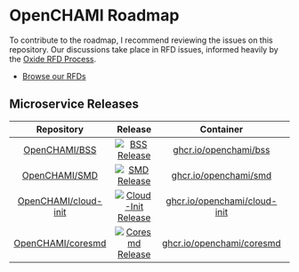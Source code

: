 # OpenCHAMI Roadmap
To contribute to the roadmap, I recommend reviewing the issues on this repository.  Our discussions take place in RFD issues, informed heavily by the [Oxide RFD Process](https://oxide.computer/blog/rfd-1-requests-for-discussion).

* [Browse our RFDs](https://github.com/orgs/OpenCHAMI/projects/1/views/3)

## Microservice Releases

| Repository | Release | Container | Attestations |
| :---: | :----: | :----: | :------: | 
| [OpenCHAMI/BSS](https://github.com/openchami/bss) | [![BSS Release](https://badgen.net/github/release/openchami/bss/stable)](https://github.com/openchami/bss/releases) | [ghcr.io/openchami/bss](https://github.com/OpenCHAMI/bss/pkgs/container/bss) | [Attestations](https://github.com/OpenCHAMI/bss/attestations) |
| [OpenCHAMI/SMD](https://github.com/openchami/smd) | [![SMD Release](https://badgen.net/github/release/openchami/smd/stable)](https://github.com/openchami/smd/releases) | [ghcr.io/openchami/smd](https://github.com/OpenCHAMI/smd/pkgs/container/smd) | [Attestations](https://github.com/OpenCHAMI/smd/attestations) |
| [OpenCHAMI/cloud-init](https://github.com/openchami/cloud-init) | [![Cloud-Init Release](https://badgen.net/github/release/openchami/cloud-init/stable)](https://github.com/openchami/cloud-init/releases) | [ghcr.io/openchami/cloud-init](https://github.com/OpenCHAMI/cloud-init/pkgs/container/cloud-init) | [Attestations](https://github.com/OpenCHAMI/cloud-init/attestations) |
| [OpenCHAMI/coresmd](https://github.com/openchami/coresmd) | [![Coresmd Release](https://badgen.net/github/release/openchami/coresmd/stable)](https://github.com/openchami/coresmd/releases) | [ghcr.io/openchami/coresmd](https://github.com/OpenCHAMI/coresmd/pkgs/container/coresmd) | [Attestations](https://github.com/OpenCHAMI/coresmd/attestations) |
